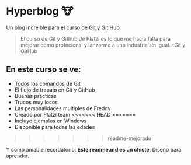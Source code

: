 # Hyperblog 🐮
Un blog increible para el curso de [Git y Git Hub](https://platzi.com)
>El curso de Git y Github de Platzi es lo que me hacia falta para mejorar como profecional y lanzarme a una industria sin igual.
> -Git y GitHub

## En este curso se ve:
* Todos los comandos de Git
* El flujo de trabajo en Git y GitHub
* Buenas prácticas
* Trucos muy locos
* Las personalidades multiples de Freddy
* Creado por Platzi team
<<<<<<< HEAD
=======
* Incluye ejemplos en Windows
* Disponible para todas las edades
>>>>>>> readme-mejorado

Y como amable recordatorio: **Este readme.md es un chiste**. Diseño para aprender.